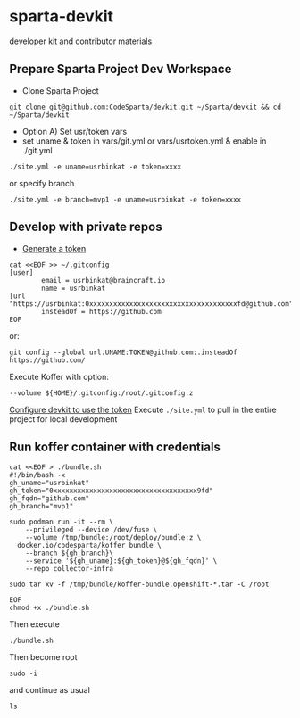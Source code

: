 # sparta-devkit
developer kit and contributor materials

## Prepare Sparta Project Dev Workspace
  - Clone Sparta Project
```
git clone git@github.com:CodeSparta/devkit.git ~/Sparta/devkit && cd ~/Sparta/devkit
```
  - Option A) Set usr/token vars 
  - set uname & token in vars/git.yml or vars/usrtoken.yml & enable in ./git.yml
```
./site.yml -e uname=usrbinkat -e token=xxxx
```
or specify branch
```
./site.yml -e branch=mvp1 -e uname=usrbinkat -e token=xxxx
```
## Develop with private repos
  - [Generate a token](https://github.com/settings/tokens)    
    
```
cat <<EOF >> ~/.gitconfig
[user]
        email = usrbinkat@braincraft.io
        name = usrbinkat
[url "https://usrbinkat:0xxxxxxxxxxxxxxxxxxxxxxxxxxxxxxxxxxxxxfd@github.com"]
        insteadOf = https://github.com
EOF
```
or:
```
git config --global url.UNAME:TOKEN@github.com:.insteadOf https://github.com/
```
Execute Koffer with option:
```
--volume ${HOME}/.gitconfig:/root/.gitconfig:z
```

[Configure devkit to use the token](https://github.com/CodeSparta/devkit/blob/7b60b1947a401bfa4566f4abafb911d5280fcfa5/git.yml#L12)
Execute `./site.yml` to pull in the entire project for local development

## Run koffer container with credentials
```
cat <<EOF > ./bundle.sh 
#!/bin/bash -x
gh_uname="usrbinkat"
gh_token="0xxxxxxxxxxxxxxxxxxxxxxxxxxxxxxxxxxxx9fd"
gh_fqdn="github.com"
gh_branch="mvp1"

sudo podman run -it --rm \
    --privileged --device /dev/fuse \
    --volume /tmp/bundle:/root/deploy/bundle:z \
  docker.io/codesparta/koffer bundle \
    --branch ${gh_branch}\
    --service '${gh_uname}:${gh_token}@${gh_fqdn}' \
    --repo collector-infra
    
sudo tar xv -f /tmp/bundle/koffer-bundle.openshift-*.tar -C /root

EOF
chmod +x ./bundle.sh
```
Then execute
```
./bundle.sh
```
Then become root
```
sudo -i
```
and continue as usual
```
ls
```
